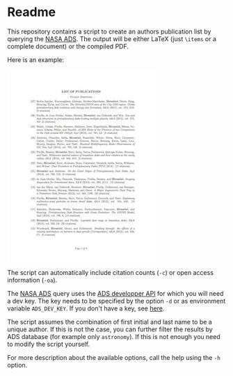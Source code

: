 # Readme

This repository contains a script to create an authors publication list by  querying the [NASA ADS][ADS]. The output will be either LaTeX (just `\items` or a complete document) or the compiled PDF.

Here is an example:

![Publication list example](./example.jpg)

The script can automatically include citation counts (`-c`) or open access information (`-oa`).

The [NASA ADS][ADS] query uses the [ADS developper API][API] for which you will need a dev key. The key needs to be specified by the option `-d` or as environment variable `ADS_DEV_KEY`. If you don't have a key, see [here](https://github.com/adsabs/adsabs-dev-api#signup--access).

The script assumes the combination of first initial and last name to be a unique author. If this is not the case, you can further filter the results by ADS database (for example only `astronomy`). If this is not enough you need to modify the script yourself.

For more description about the available options, call the help using the `-h` option.

[ADS]: http://adsabs.harvard.edu
[API]: https://github.com/adsabs/adsabs-dev-api